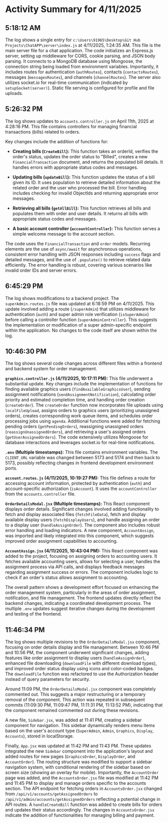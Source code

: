 # Activity Summary for 4/11/2025

## 5:18:12 AM
The log shows a single entry for `c:\Users\91965\Desktop\Git Hub Projects\ChatAPP\server\index.js` at 4/11/2025, 1:24:35 AM. This file is the main server file for a chat application.  The code initializes an Express.js server, setting up middleware for CORS, cookie parsing, and JSON body parsing. It connects to a MongoDB database using Mongoose, the connection string being loaded from environment variables.  Importantly, it includes routes for authentication (`authRoutes`), contacts (`contactsRoutes`), messages (`messagesRoutes`), and channels (`channelRoutes`).  The server also utilizes socket.io for real-time communication (indicated by `setupSocket(server)`).  Static file serving is configured for profile and file uploads.


## 5:26:32 PM
The log shows updates to `accounts.controller.js` on April 11th, 2025 at 4:28:16 PM.  This file contains controllers for managing financial transactions (bills) related to orders.

Key changes include the addition of functions for:

* **Creating bills (`CreateBill`):** This function takes an orderId, verifies the order's status, updates the order status to "Billed", creates a new `FinancialTransaction` document, and returns the populated bill details.  It handles errors with appropriate status codes and messages.

* **Updating bills (`updateBill`):** This function updates the status of a bill given its ID. It uses population to retrieve detailed information about the related order and the user who processed the bill.  Error handling includes checking for invalid ObjectIds and returning appropriate error messages.

* **Retrieving all bills (`getAllBill`):** This function retrieves all bills and populates them with order and user details. It returns all bills with appropriate status codes and messages.

* **A basic account controller (`accountController`):** This function serves a simple welcome message to the account section.


The code uses the `FinancialTransaction` and `order` models.  Recurring elements are the use of `async/await` for asynchronous operations, consistent error handling with JSON responses including `success` flags and detailed messages, and the use of `.populate()` to retrieve related data efficiently.  The error handling is robust, covering various scenarios like invalid order IDs and server errors.


## 6:45:29 PM
The log shows modifications to a backend project.  The `superAdmin.routes.js` file was updated at 6:18:59 PM on 4/11/2025. This update involved adding a route (`/superAdmin`) that utilizes middleware for authentication (`auth`) and super admin role verification (`isSuperAdmin`) before calling a controller function (`superAdminController`).  This suggests the implementation or modification of a super admin-specific endpoint within the application.  No changes to the code itself are shown within the log.


## 10:46:30 PM
The log shows several code changes across different files within a frontend and backend system for order management.

**`graphics.controller.js` (4/11/2025, 10:17:11 PM):** This file underwent a substantial update.  Key changes include the implementation of functions for finding available graphics users (`findAvailableGraphicsUser`), sending assignment notifications (`sendAssignmentNotification`),  calculating order priority and estimated completion time, and handling order creation (`createOrder`). The `createOrder` function now incorporates file uploads using `localFileUpload`,  assigns orders to graphics users (prioritizing unassigned orders), creates corresponding work queue items, and schedules order processing jobs using `agenda`.  Additional functions were added for fetching pending orders (`getPendingOrders`), reassigning unassigned orders (`reassignUnassignedOrders`), and retrieving a user's assigned orders (`getUserAssignedOrders`).  The code extensively utilizes Mongoose for database interactions and leverages socket.io for real-time notifications.


**`.env` (Multiple timestamps):** This file contains environment variables.  The `CLIENT_URL` variable was changed between 5173 and 5174 and then back to 5173, possibly reflecting changes in frontend development environment ports.


**`account.routes.js` (4/11/2025, 10:19:27 PM):** This file defines a route for accessing account information, protected by authentication (`auth`) and account-specific authorization (`isAccount`). It uses the `accountController` from the `accounts.controller` file.


**`OrderDetailsModal.jsx` (Multiple timestamps):** This React component displays order details.  Significant changes involved adding functionality to fetch and display associated files (`fetchFileData`),  fetch and display available display users (`fetchDisplayUsers`), and handle assigning an order to a display user (`handleAssignOrder`). The component also includes robust error handling and loading indicators.  A new component, `AccountAssign`, was imported and likely integrated into this component, which suggests improved order assignment capabilities to accounting.

**`AccountAssign.jsx` (4/11/2025, 10:43:04 PM):** This React component was added to the project, focusing on assigning orders to accounting users.  It fetches available accounting users, allows for selecting a user, handles the assignment process via API calls, and displays feedback messages regarding assignment success or errors. The component includes logic to check if an order's status allows assignment to accounting.

The overall pattern shows a development effort focused on enhancing the order management system, particularly in the areas of order assignment, notification, and file management.  The frontend updates directly reflect the backend changes, indicating a coordinated development process.  The multiple `.env` updates suggest iterative changes during the development and testing of the frontend.


## 11:46:34 PM
The log shows multiple revisions to the `OrderDetailsModal.jsx` component, focusing on order details display and file management.  Between 10:46 PM and 10:56 PM, the component underwent significant changes, adding features like order assignment to display users (`handleAssignOrder`), enhanced file downloading (`downloadFile` with different download types), and improved order status display using icons and color-coded badges.  The `downloadFile` function was refactored to use the Authorization header instead of query parameters for security.

Around 11:09 PM, the `OrderDetailsModal.jsx` component was completely commented out. This suggests a major restructuring or a temporary removal of the component.  This action was repeated in subsequent commits (11:09:30 PM, 11:09:47 PM, 11:11:31 PM, 11:13:52 PM), indicating that the component remained commented out during these revisions.


A new file, `Sidebar.jsx`, was added at 11:41 PM, creating a sidebar component for navigation.  This sidebar dynamically renders menu items based on the user's account type (`SuperAdmin`, `Admin`, `Graphics`, `Display`, `Accounts`), stored in localStorage.


Finally,  `App.jsx` was updated at 11:42 PM and 11:43 PM.  These updates integrated the new `Sidebar` component into the application's layout and added routes for new pages (`GraphicsOrder`, `DisplayOrder`, and `AccountOrder`).  The routing structure was modified to support a sidebar navigation system, with conditional rendering of the sidebar based on screen size (showing an overlay for mobile).  Importantly, the `AccountOrder` page was added, and the `AccountsOrder.jsx` file was modified at 11:42 PM and 11:45 PM to display and manage orders specific to the accounts section. The API endpoint for fetching orders in `AccountsOrder.jsx` changed from `/api/v1/accounts/getAssignedOrders` to `/api/v1/admin/accounts/getAssignedOrders` reflecting a potential change in API routes.  A `handleCreateBill` function was added to create bills for orders and updates their status accordingly.  The changes in `AccountsOrder.jsx` indicate the addition of functionalities for managing billing and payment.
